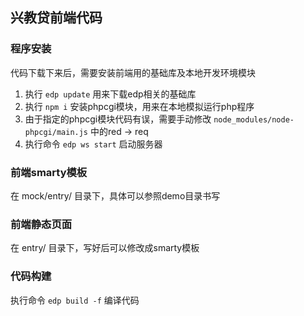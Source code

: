 ## 兴教贷前端代码

### 程序安装
代码下载下来后，需要安装前端用的基础库及本地开发环境模块

1. 执行 `edp update` 用来下载edp相关的基础库
2. 执行 `npm i` 安装phpcgi模块，用来在本地模拟运行php程序
3. 由于指定的phpcgi模块代码有误，需要手动修改 `node_modules/node-phpcgi/main.js` 中的red -> req
4. 执行命令 `edp ws start` 启动服务器

### 前端smarty模板
在 mock/entry/ 目录下，具体可以参照demo目录书写

### 前端静态页面
在 entry/ 目录下，写好后可以修改成smarty模板

### 代码构建
执行命令 `edp build -f` 编译代码
